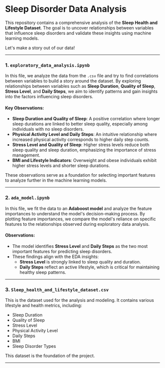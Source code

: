 # Sleep Disorder Data Analysis

This repository contains a comprehensive analysis of the **Sleep Health and Lifestyle Dataset**. The goal is to uncover relationships between variables that influence sleep disorders and validate these insights using machine learning models.

Let's make a story out of our data!

---

### 1. `exploratory_data_analysis.ipynb`
In this file, we analyze the data from the `.csv` file and try to find correlations between variables to build a story around the dataset. By exploring relationships between variables such as **Sleep Duration**, **Quality of Sleep**, **Stress Level**, and **Daily Steps**, we aim to identify patterns and gain insights into the factors influencing sleep disorders.

#### Key Observations:
- **Sleep Duration and Quality of Sleep**: A positive correlation where longer sleep durations are linked to better sleep quality, especially among individuals with no sleep disorders.
- **Physical Activity Level and Daily Steps**: An intuitive relationship where increased physical activity corresponds to higher daily step counts.
- **Stress Level and Quality of Sleep**: Higher stress levels reduce both sleep quality and sleep duration, emphasizing the importance of stress management.
- **BMI and Lifestyle Indicators**: Overweight and obese individuals exhibit higher stress levels and shorter sleep durations.

These observations serve as a foundation for selecting important features to analyze further in the machine learning models.

---

### 2. `ada_model.ipynb`
In this file, we fit the data to an **Adaboost model** and analyze the feature importances to understand the model's decision-making process. By plotting feature importances, we compare the model's reliance on specific features to the relationships observed during exploratory data analysis.

#### Observations:
- The model identifies **Stress Level** and **Daily Steps** as the two most important features for predicting sleep disorders.
- These findings align with the EDA insights:
  - **Stress Level** is strongly linked to sleep quality and duration.
  - **Daily Steps** reflect an active lifestyle, which is critical for maintaining healthy sleep patterns.

---

### 3. `Sleep_health_and_lifestyle_dataset.csv`
This is the dataset used for the analysis and modeling. It contains various lifestyle and health metrics, including:
- Sleep Duration
- Quality of Sleep
- Stress Level
- Physical Activity Level
- Daily Steps
- BMI
- Sleep Disorder Types

This dataset is the foundation of the project.

---
